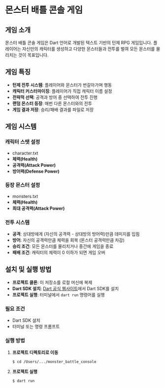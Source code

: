 # 몬스터 배틀 콘솔 게임

## 게임 소개

몬스터 배틀 콘솔 게임은 Dart 언어로 개발된 텍스트 기반의 턴제 RPG 게임입니다. 플레이어는 자신만의 캐릭터를 생성하고 다양한 몬스터들과 전투를 벌여 모든 몬스터를 물리치는 것이 목표입니다.

## 게임 특징

- **턴제 전투 시스템**: 플레이어와 몬스터가 번갈아가며 행동
- **캐릭터 커스터마이징**: 플레이어가 직접 캐릭터 이름 설정
- **전략적 선택**: 공격과 방어 중 선택하여 전투 진행
- **랜덤 몬스터 등장**: 매번 다른 몬스터와의 전투
- **게임 결과 저장**: 승리/패배 결과를 파일로 저장

## 게임 시스템

### 캐릭터 스탯 설정
- character.txt
- **체력(Health)**
- **공격력(Attack Power)**
- **방어력(Defense Power)**

### 등장 몬스터 설정
- monsters.txt
- **체력(Health)**
- **최대 공격력(Attack Power)**

### 전투 시스템
- **공격**: 상대방에게 (자신의 공격력 - 상대방의 방어력)만큼 데미지를 입힘
- **방어**: 자신의 공격력만큼 체력을 회복 (몬스터 공격력만큼 차감)
- **승리 조건**: 모든 몬스터를 물리치거나 중간에 게임을 종료
- **패배 조건**: 캐릭터의 체력이 0 이하가 되면 게임 오버

## 설치 및 실행 방법
- **프로젝트 클론**: 이 저장소를 로컬 머신에 복제
- **Dart SDK 설치**: [Dart 공식 웹사이트](https://dart.dev/get-dart)에서 Dart SDK를 설치
- **프로젝트 실행**: 터미널에서 `dart run` 명령어를 실행

### 필요 조건
- Dart SDK 설치
- 터미널 또는 명령 프롬프트

### 실행 방법

1. **프로젝트 디렉토리로 이동**
   ```bash
   $ cd /Users/.../monster_battle_console
   ```
2. **프로젝트 실행**
   ```bash
   $ dart run
   ```
